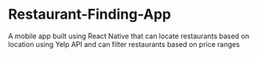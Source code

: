 # Restaurant-Finding-App
A mobile app built using React Native that can locate restaurants based on location using Yelp API and can filter restaurants based on price ranges

